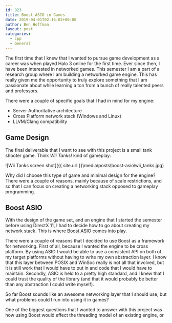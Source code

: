 ```yaml
---
id: 823
title: Boost ASIO in Games
date: 2019-04-01T02:16:02+00:00
author: Ben Hoffman
layout: post
categories:
  - cpp
  - General
---
```


The first time that I knew that I wanted to pursue game development as a career
was when played Halo 3 online for the first time. Ever since then, I have
been interested in networked games. This semester I am a part of a
research group where I am building a networked game engine. This has really
given me the opportunity to truly explore something that I am passionate about
while learning a ton from a bunch of really talented peers and professors.  

There were a couple of specific goals that I had in mind for my engine:
* Server Authoritative architecture
* Cross Platform network stack (Windows and Linux)
* LLVM/Clang compatibility

## Game Design

The final deliverable that  I want to see with this project is a small tank
shooter game. Think _Wii Tanks!_ kind of gameplay:

![Wii Tanks screen shot]({{ site.url }}\media\posts\boost-asio\wii_tanks.jpg)

Why did I choose this type of game and minimal design for the engine? There were
a couple of reasons, mainly because of scale restrictions, and so that I can
focus on creating a networking stack opposed to gameplay programming.

## Boost ASIO

With the design of the game set, and an engine that  I started the semester
before using DirectX 11, I  had to decide how to go about creating my network
stack. This is where [Boost ASIO](https://www.boost.org/doc/libs/1_69_0/doc/html/boost_asio.html)
comes into play.

There were  a couple of reasons that I decided to use Boost as a framework for
networking. First of all, because  I wanted the engine to be cross platform.
By using ASIO I would be able to use a consistent API on both of my target platforms
without having to write my own abstraction layer. I know that this layer between
POSIX and WinSoc really is not all that involved, but it is still work that I would
have to put in and code that I would have to maintain. Secondly, ASIO is held
to a pretty high standard, and I knew that I could trust the quality of the library
(and that it would probably be better than any abstraction I could write myself).

So far Boost sounds like an awesome networking layer that I should use, but what
problems could I run into using it in games?

One of the biggest questions that I wanted to answer with this project was how
using Boost would effect the threading model of an existing engine, or 
